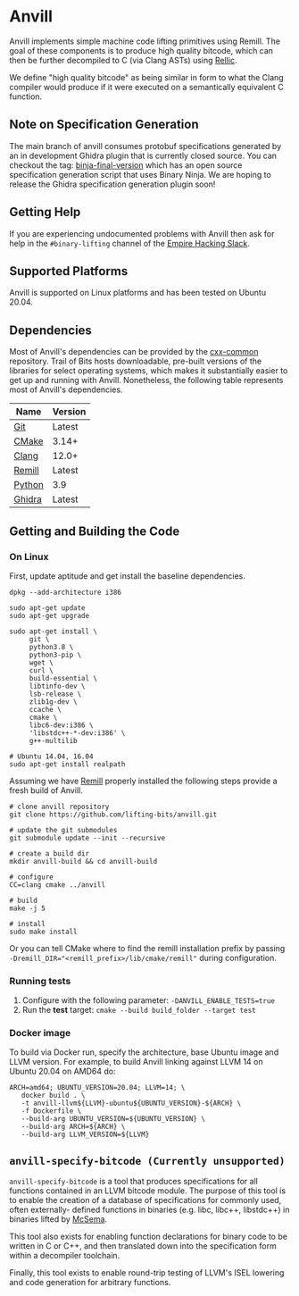# Anvill

Anvill implements simple machine code lifting primitives using Remill.
The goal of these components is to produce high quality bitcode,
which can then be further decompiled to C (via Clang ASTs) using
[Rellic](https://github.com/lifting-bits/rellic.git).

We define "high quality bitcode" as being similar in form to what the
Clang compiler would produce if it were executed on a semantically
equivalent C function.

<!-- ## Build Status

|       | master |
| ----- | ------ |
| Linux | [![Build Status](https://github.com/lifting-bits/anvill/workflows/CI/badge.svg)](https://github.com/lifting-bits/anvill/actions?query=workflow%3ACI)| -->

## Note on Specification Generation

The main branch of anvill consumes protobuf specifications generated by an in development Ghidra
plugin that is currently closed source. You can checkout the tag: [binja-final-version](https://github.com/lifting-bits/anvill/tree/binja-final-version) which has an open source specification generation script that uses Binary Ninja. We are hoping to release the Ghidra specification generation plugin soon!

## Getting Help

If you are experiencing undocumented problems with Anvill then ask for help in the `#binary-lifting` channel of the [Empire Hacking Slack](https://empireslacking.herokuapp.com/).

## Supported Platforms

Anvill is supported on Linux platforms and has been tested on Ubuntu 20.04.

## Dependencies

Most of Anvill's dependencies can be provided by the [cxx-common](https://github.com/lifting-bits/cxx-common) repository. Trail of Bits hosts downloadable, pre-built versions of the libraries for select operating systems, which makes it substantially easier to get up and running with Anvill. Nonetheless, the following table represents most of Anvill's dependencies.

| Name                                                       | Version |
| ---------------------------------------------------------- | ------- |
| [Git](https://git-scm.com/)                                | Latest  |
| [CMake](https://cmake.org/)                                | 3.14+   |
| [Clang](http://clang.llvm.org/)                            | 12.0+   |
| [Remill](https://github.com/lifting-bits/remill)           | Latest  |
| [Python](https://www.python.org/)                          | 3.9     |
| [Ghidra](https://github.com/NationalSecurityAgency/ghidra) | Latest  |

## Getting and Building the Code

### On Linux
First, update aptitude and get install the baseline dependencies.

```shell
dpkg --add-architecture i386

sudo apt-get update
sudo apt-get upgrade

sudo apt-get install \
     git \
     python3.8 \
     python3-pip \
     wget \
     curl \
     build-essential \
     libtinfo-dev \
     lsb-release \
     zlib1g-dev \
     ccache \
     cmake \
     libc6-dev:i386 \
     'libstdc++-*-dev:i386' \
     g++-multilib

# Ubuntu 14.04, 16.04
sudo apt-get install realpath
```

Assuming we have [Remill](https://github.com/lifting-bits/remill) properly installed the following steps provide a fresh build of Anvill.

```shell
# clone anvill repository
git clone https://github.com/lifting-bits/anvill.git

# update the git submodules
git submodule update --init --recursive

# create a build dir
mkdir anvill-build && cd anvill-build

# configure
CC=clang cmake ../anvill

# build
make -j 5

# install
sudo make install
```

Or you can tell CMake where to find the remill installation prefix by passing `-Dremill_DIR="<remill_prefix>/lib/cmake/remill"` during configuration.

### Running tests

1. Configure with the following parameter: `-DANVILL_ENABLE_TESTS=true`
2. Run the **test** target: `cmake --build build_folder --target test`

### Docker image

To build via Docker run, specify the architecture, base Ubuntu image and LLVM version. For example, to build Anvill linking against LLVM 14 on Ubuntu 20.04 on AMD64 do:

```shell
ARCH=amd64; UBUNTU_VERSION=20.04; LLVM=14; \
   docker build . \
   -t anvill-llvm${LLVM}-ubuntu${UBUNTU_VERSION}-${ARCH} \
   -f Dockerfile \
   --build-arg UBUNTU_VERSION=${UBUNTU_VERSION} \
   --build-arg ARCH=${ARCH} \
   --build-arg LLVM_VERSION=${LLVM}
```

## `anvill-specify-bitcode (Currently unsupported)`

`anvill-specify-bitcode` is a tool that produces specifications for all functions
contained in an LLVM bitcode module. The purpose of this tool is to enable
the creation of a database of specifications for commonly used, often externally-
defined functions in binaries (e.g. libc, libc++, libstdc++) in binaries lifted
by [McSema](https://github.com/lifting-bits/mcsema).

This tool also exists for enabling function declarations for binary code to be
written in C or C++, and then translated down into the specification form within
a decompiler toolchain.

Finally, this tool exists to enable round-trip testing of LLVM's ISEL lowering
and code generation for arbitrary functions.
